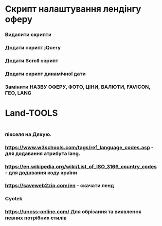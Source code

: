 # Скрипт налаштування лендінгу оферу

### Видалити скрипти
### Додати скрипт jQuery
### Додати Scroll скрипт 
### Додати скрипт динамічної дати 
### Замінити     НАЗВУ ОФЕРУ,     ФОТО,     ЦІНИ,   ВАЛЮТИ,    FAVICON,     ГЕО,    LANG


# Land-TOOLS

<img height="1" width="1" src="https://www.facebook.com/tr?id=<?=$_GET['pixel'];?>&ev=Lead&noscript=1" />    

### пікселя на Дякую.


### https://www.w3schools.com/tags/ref_language_codes.asp  - для додавання атрибута lang.
### https://en.wikipedia.org/wiki/List_of_ISO_3166_country_codes  - для додавання коду країни


###  https://saveweb2zip.com/en  -  скачати ленд
### Cyotek


###  https://uncss-online.com/      Для обрізання та виявлення певних потрібних стилів
